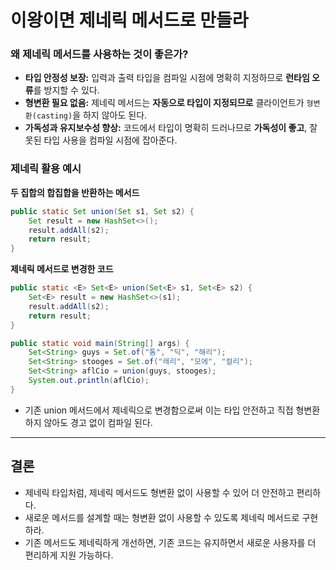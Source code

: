 # 이왕이면 제네릭 메서드로 만들라

### **왜 제네릭 메서드를 사용하는 것이 좋은가?**

- **타입 안정성 보장:** 입력과 출력 타입을 컴파일 시점에 명확히 지정하므로 **런타임 오류**를 방지할 수 있다.
- **형변환 필요 없음:** 제네릭 메서드는 **자동으로 타입이 지정되므로** 클라이언트가 `형변환(casting)`을 하지 않아도 된다.
- **가독성과 유지보수성 향상:** 코드에서 타입이 명확히 드러나므로 **가독성이 좋고**, 잘못된 타입 사용을 컴파일 시점에 잡아준다.

### 제네릭 활용 예시

**두 집합의 합집합을 반환하는 메서드**

```java
public static Set union(Set s1, Set s2) {
    Set result = new HashSet<>();
    result.addAll(s2);
    return result;
}
```

**제네릭 메서드로 변경한 코드**

```java
public static <E> Set<E> union(Set<E> s1, Set<E> s2) {
    Set<E> result = new HashSet<>(s1);
    result.addAll(s2);
    return result;
}

public static void main(String[] args) {
    Set<String> guys = Set.of("톰", "딕", "해리");
    Set<String> stooges = Set.of("래리", "모에", "컬리");
    Set<String> aflCio = union(guys, stooges);
    System.out.println(aflCio);
}
```

- 기존 union 메서드에서 제네릭으로 변경함으로써 이는 타입 안전하고 직접 형변환 하지 않아도 경고 없이 컴파일 된다.

---

## 결론

- 제네릭 타입처럼, 제네릭 메서드도 형변환 없이 사용할 수 있어 더 안전하고 편리하다.
- 새로운 메서드를 설계할 때는 형변환 없이 사용할 수 있도록 제네릭 메서드로 구현하라.
- 기존 메서드도 제네릭하게 개선하면, 기존 코드는 유지하면서 새로운 사용자를 더 편리하게 지원 가능하다.